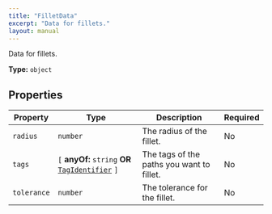 ```yaml
---
title: "FilletData"
excerpt: "Data for fillets."
layout: manual
---
```


Data for fillets.


**Type:** `object`




## Properties

| Property | Type | Description | Required |
|----------|------|-------------|----------|
| `radius` |`number`| The radius of the fillet. | No |
| `tags` |`[` **anyOf:** `string` **OR** [`TagIdentifier`](/docs/kcl/types#tag-identifier) `]`| The tags of the paths you want to fillet. | No |
| `tolerance` |`number`| The tolerance for the fillet. | No |


